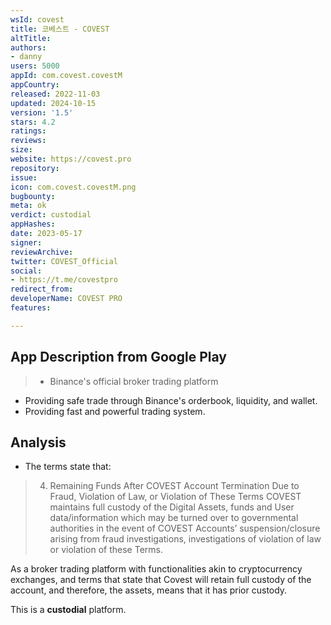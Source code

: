 ```yaml
---
wsId: covest
title: 코베스트 - COVEST
altTitle: 
authors:
- danny
users: 5000
appId: com.covest.covestM
appCountry: 
released: 2022-11-03
updated: 2024-10-15
version: '1.5'
stars: 4.2
ratings: 
reviews: 
size: 
website: https://covest.pro
repository: 
issue: 
icon: com.covest.covestM.png
bugbounty: 
meta: ok
verdict: custodial
appHashes: 
date: 2023-05-17
signer: 
reviewArchive: 
twitter: COVEST_Official
social:
- https://t.me/covestpro
redirect_from: 
developerName: COVEST PRO
features: 

---
```


## App Description from Google Play 

> - Binance's official broker trading platform
- Providing safe trade through Binance's orderbook, liquidity, and wallet.
- Providing fast and powerful trading system.

## Analysis 

- The terms state that: 

> 4. Remaining Funds After COVEST Account Termination Due to Fraud, Violation of Law, or Violation of These Terms COVEST maintains full custody of the Digital Assets, funds and User data/information which may be turned over to governmental authorities in the event of COVEST Accounts’ suspension/closure arising from fraud investigations, investigations of violation of law or violation of these Terms.

As a broker trading platform with functionalities akin to cryptocurrency exchanges, and terms that state that Covest will retain full custody of the account, and therefore, the assets, means that it has prior custody. 

This is a **custodial** platform.